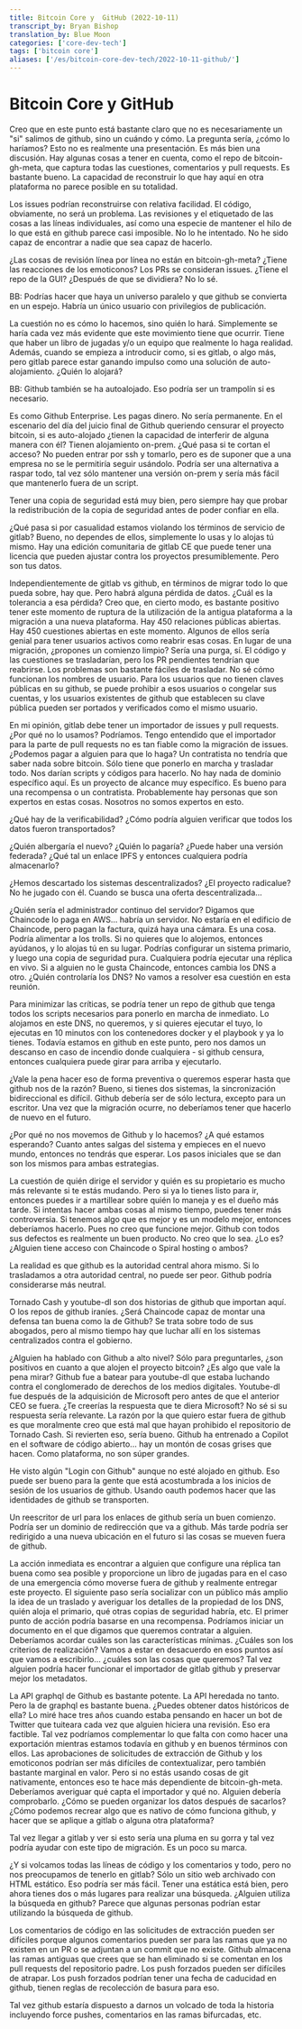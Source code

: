 ```yaml
---
title: Bitcoin Core y  GitHub (2022-10-11)
transcript_by: Bryan Bishop
translation_by: Blue Moon
categories: ['core-dev-tech']
tags: ['bitcoin core']
aliases: ['/es/bitcoin-core-dev-tech/2022-10-11-github/']
---
```


# Bitcoin Core y GitHub

Creo que en este punto está bastante claro que no es necesariamente un "si" salimos de github, sino un cuándo y cómo. La pregunta sería, ¿cómo lo haríamos? Esto no es realmente una presentación. Es más bien una discusión. Hay algunas cosas a tener en cuenta, como el repo de bitcoin-gh-meta, que captura todas las cuestiones, comentarios y pull requests. Es bastante bueno. La capacidad de reconstruir lo que hay aquí en otra plataforma no parece posible en su totalidad.

Los issues podrían reconstruirse con relativa facilidad. El código, obviamente, no será un problema. Las revisiones y el etiquetado de las cosas a las líneas individuales, así como una especie de mantener el hilo de lo que está en github parece casi imposible. No lo he intentado. No he sido capaz de encontrar a nadie que sea capaz de hacerlo.

¿Las cosas de revisión línea por línea no están en bitcoin-gh-meta? ¿Tiene las reacciones de los emoticonos? Los PRs se consideran issues. ¿Tiene el repo de la GUI? ¿Después de que se dividiera? No lo sé.

BB: Podrías hacer que haya un universo paralelo y que github se convierta en un espejo. Habría un único usuario con privilegios de publicación.

La cuestión no es cómo lo hacemos, sino quién lo hará. Simplemente se haría cada vez más evidente que este movimiento tiene que ocurrir. Tiene que haber un libro de jugadas y/o un equipo que realmente lo haga realidad. Además, cuando se empieza a introducir como, si es gitlab, o algo más, pero gitlab parece estar ganando impulso como una solución de auto-alojamiento. ¿Quién lo alojará?

BB: Github también se ha autoalojado. Eso podría ser un trampolín si es necesario.

Es como Github Enterprise. Les pagas dinero. No sería permanente. En el escenario del día del juicio final de Github queriendo censurar el proyecto bitcoin, si es auto-alojado ¿tienen la capacidad de interferir de alguna manera con él? Tienen alojamiento on-prem. ¿Qué pasa si te cortan el acceso? No pueden entrar por ssh y tomarlo, pero es de suponer que a una empresa no se le permitiría seguir usándolo. Podría ser una alternativa a raspar todo, tal vez sólo mantener una versión on-prem y sería más fácil que mantenerlo fuera de un script.

Tener una copia de seguridad está muy bien, pero siempre hay que probar la redistribución de la copia de seguridad antes de poder confiar en ella.

¿Qué pasa si por casualidad estamos violando los términos de servicio de gitlab? Bueno, no dependes de ellos, simplemente lo usas y lo alojas tú mismo. Hay una edición comunitaria de gitlab CE que puede tener una licencia que pueden ajustar contra los proyectos presumiblemente. Pero son tus datos.

Independientemente de gitlab vs github, en términos de migrar todo lo que pueda sobre, hay que. Pero habrá alguna pérdida de datos. ¿Cuál es la tolerancia a esa pérdida? Creo que, en cierto modo, es bastante positivo tener este momento de ruptura de la utilización de la antigua plataforma a la migración a una nueva plataforma. Hay 450 relaciones públicas abiertas. Hay 450 cuestiones abiertas en este momento. Algunos de ellos sería genial para tener usuarios activos como reabrir esas cosas. En lugar de una migración, ¿propones un comienzo limpio? Sería una purga, sí. El código y las cuestiones se trasladarían, pero los PR pendientes tendrían que reabrirse. Los problemas son bastante fáciles de trasladar. No sé cómo funcionan los nombres de usuario. Para los usuarios que no tienen claves públicas en su github, se puede prohibir a esos usuarios o congelar sus cuentas, y los usuarios existentes de github que establecen su clave pública pueden ser portados y verificados como el mismo usuario.

En mi opinión, gitlab debe tener un importador de issues y pull requests. ¿Por qué no lo usamos? Podríamos. Tengo entendido que el importador para la parte de pull requests no es tan fiable como la migración de issues. ¿Podemos pagar a alguien para que lo haga? Un contratista no tendría que saber nada sobre bitcoin. Sólo tiene que ponerlo en marcha y trasladar todo. Nos darían scripts y códigos para hacerlo. No hay nada de dominio específico aquí. Es un proyecto de alcance muy específico. Es bueno para una recompensa o un contratista. Probablemente hay personas que son expertos en estas cosas. Nosotros no somos expertos en esto.

¿Qué hay de la verificabilidad? ¿Cómo podría alguien verificar que todos los datos fueron transportados?

¿Quién albergaría el nuevo? ¿Quién lo pagaría? ¿Puede haber una versión federada? ¿Qué tal un enlace IPFS y entonces cualquiera podría almacenarlo?

¿Hemos descartado los sistemas descentralizados? ¿El proyecto radicalue? No he jugado con él. Cuando se busca una oferta descentralizada...

¿Quién sería el administrador continuo del servidor? Digamos que Chaincode lo paga en AWS... habría un servidor. No estaría en el edificio de Chaincode, pero pagan la factura, quizá haya una cámara. Es una cosa. Podría alimentar a los trolls. Si no quieres que lo alojemos, entonces ayúdanos, y lo alojas tú en su lugar. Podrías configurar un sistema primario, y luego una copia de seguridad pura. Cualquiera podría ejecutar una réplica en vivo. Si a alguien no le gusta Chaincode, entonces cambia los DNS a otro. ¿Quién controlaría los DNS? No vamos a resolver esa cuestión en esta reunión.

Para minimizar las críticas, se podría tener un repo de github que tenga todos los scripts necesarios para ponerlo en marcha de inmediato. Lo alojamos en este DNS, no queremos, y si quieres ejecutar el tuyo, lo ejecutas en 10 minutos con los contenedores docker y el playbook y ya lo tienes. Todavía estamos en github en este punto, pero nos damos un descanso en caso de incendio donde cualquiera - si github censura, entonces cualquiera puede girar para arriba y ejecutarlo.

¿Vale la pena hacer eso de forma preventiva o queremos esperar hasta que github nos de la razón? Bueno, si tienes dos sistemas, la sincronización bidireccional es difícil. Github debería ser de sólo lectura, excepto para un escritor. Una vez que la migración ocurre, no deberíamos tener que hacerlo de nuevo en el futuro.

¿Por qué no nos movemos de Github y lo hacemos? ¿A qué estamos esperando? Cuanto antes salgas del sistema y empieces en el nuevo mundo, entonces no tendrás que esperar. Los pasos iniciales que se dan son los mismos para ambas estrategias.

La cuestión de quién dirige el servidor y quién es su propietario es mucho más relevante si te estás mudando. Pero si ya lo tienes listo para ir, entonces puedes ir a martillear sobre quién lo maneja y es el dueño más tarde. Si intentas hacer ambas cosas al mismo tiempo, puedes tener más controversia. Si tenemos algo que es mejor y es un modelo mejor, entonces deberíamos hacerlo. Pues no creo que funcione mejor. Github con todos sus defectos es realmente un buen producto. No creo que lo sea. ¿Lo es? ¿Alguien tiene acceso con Chaincode o Spiral hosting o ambos?

La realidad es que github es la autoridad central ahora mismo. Si lo trasladamos a otra autoridad central, no puede ser peor. Github podría considerarse más neutral.

Tornado Cash y youtube-dl son dos historias de github que importan aquí. O los repos de github iraníes. ¿Será Chaincode capaz de montar una defensa tan buena como la de Github? Se trata sobre todo de sus abogados, pero al mismo tiempo hay que luchar allí en los sistemas centralizados contra el gobierno.

¿Alguien ha hablado con Github a alto nivel? Sólo para preguntarles, ¿son positivos en cuanto a que alojen el proyecto bitcoin? ¿Es algo que vale la pena mirar? Github fue a batear para youtube-dl que estaba luchando contra el conglomerado de derechos de los medios digitales. Youtube-dl fue después de la adquisición de Microsoft pero antes de que el anterior CEO se fuera. ¿Te creerías la respuesta que te diera Microsoft? No sé si su respuesta sería relevante. La razón por la que quiero estar fuera de github es que moralmente creo que está mal que hayan prohibido el repositorio de Tornado Cash. Si revierten eso, sería bueno. Github ha entrenado a Copilot en el software de código abierto... hay un montón de cosas grises que hacen. Como plataforma, no son súper grandes.

He visto algún "Login con Github" aunque no esté alojado en github. Eso puede ser bueno para la gente que está acostumbrada a los inicios de sesión de los usuarios de github. Usando oauth podemos hacer que las identidades de github se transporten.

Un reescritor de url para los enlaces de github sería un buen comienzo. Podría ser un dominio de redirección que va a github. Más tarde podría ser redirigido a una nueva ubicación en el futuro si las cosas se mueven fuera de github.

La acción inmediata es encontrar a alguien que configure una réplica tan buena como sea posible y proporcione un libro de jugadas para en el caso de una emergencia cómo moverse fuera de github y realmente entregar este proyecto. El siguiente paso sería socializar con un público más amplio la idea de un traslado y averiguar los detalles de la propiedad de los DNS, quién aloja el primario, qué otras copias de seguridad habría, etc. El primer punto de acción podría basarse en una recompensa. Podríamos iniciar un documento en el que digamos que queremos contratar a alguien. Deberíamos acordar cuáles son las características mínimas. ¿Cuáles son los criterios de realización? Vamos a estar en desacuerdo en esos puntos así que vamos a escribirlo... ¿cuáles son las cosas que queremos? Tal vez alguien podría hacer funcionar el importador de gitlab github y preservar mejor los metadatos.

La API graphql de Github es bastante potente. La API heredada no tanto. Pero la de graphql es bastante buena. ¿Puedes obtener datos históricos de ella? Lo miré hace tres años cuando estaba pensando en hacer un bot de Twitter que tuiteara cada vez que alguien hiciera una revisión. Eso era factible. Tal vez podríamos complementar lo que falta con como hacer una exportación mientras estamos todavía en github y en buenos términos con ellos. Las aprobaciones de solicitudes de extracción de Github y los emoticonos podrían ser más difíciles de contextualizar, pero también bastante marginal en valor. Pero si no estás usando cosas de git nativamente, entonces eso te hace más dependiente de bitcoin-gh-meta. Deberíamos averiguar qué capta el importador y qué no. Alguien debería comprobarlo. ¿Cómo se pueden organizar los datos después de sacarlos? ¿Cómo podemos recrear algo que es nativo de cómo funciona github, y hacer que se aplique a gitlab o alguna otra plataforma?

Tal vez llegar a gitlab y ver si esto sería una pluma en su gorra y tal vez podría ayudar con este tipo de migración. Es un poco su marca.

¿Y si volcamos todas las líneas de código y los comentarios y todo, pero no nos preocupamos de tenerlo en gitlab? Sólo un sitio web archivado con HTML estático. Eso podría ser más fácil. Tener una estática está bien, pero ahora tienes dos o más lugares para realizar una búsqueda. ¿Alguien utiliza la búsqueda en github? Parece que algunas personas podrían estar utilizando la búsqueda de github.

Los comentarios de código en las solicitudes de extracción pueden ser difíciles porque algunos comentarios pueden ser para las ramas que ya no existen en un PR o se adjuntan a un commit que no existe. Github almacena las ramas antiguas que crees que se han eliminado si se comentan en los pull requests del repositorio padre. Los push forzados pueden ser difíciles de atrapar. Los push forzados podrían tener una fecha de caducidad en github, tienen reglas de recolección de basura para eso.

Tal vez github estaría dispuesto a darnos un volcado de toda la historia incluyendo force pushes, comentarios en las ramas bifurcadas, etc.
